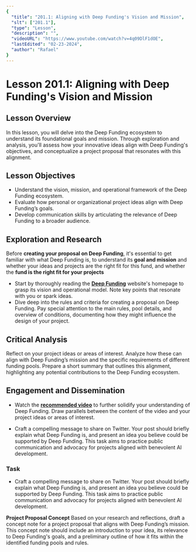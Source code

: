 ```yaml
---
{
  "title": "201.1: Aligning with Deep Funding's Vision and Mission",
  "slt": ["201.1"],
  "type": "Lesson",
  "description": "",
  "videoURL": "https://www.youtube.com/watch?v=4q09DlF1dOE",
  "lastEdited": "02-23-2024",
  "author": "Rafael"
}
---
```


# Lesson 201.1: Aligning with Deep Funding's Vision and Mission

## Lesson Overview

In this lesson, you will delve into the Deep Funding ecosystem to understand its foundational goals and mission. Through exploration and analysis, you'll assess how your innovative ideas align with Deep Funding's objectives, and conceptualize a project proposal that resonates with this alignment.

## Lesson Objectives

- Understand the vision, mission, and operational framework of the Deep Funding ecosystem.
- Evaluate how personal or organizational project ideas align with Deep Funding’s goals.
- Develop communication skills by articulating the relevance of Deep Funding to a broader audience.

## Exploration and Research

Before **creating your proposal on Deep Funding**, it's essential to get familiar with what Deep Funding is, to understand its **goal and mission** and whether your ideas and projects are the right fit for this fund, and whether the **fund is the right fit for your projects**

- Start by thoroughly reading the **[Deep Funding](https://deepfunding.ai/)** website's homepage to grasp its vision and operational model. Note key points that resonate with you or spark ideas.
- Dive deep into the rules and criteria for creating a proposal on Deep Funding. Pay special attention to the main rules, pool details, and overview of conditions, documenting how they might influence the design of your project.

## Critical Analysis

Reflect on your project ideas or areas of interest. Analyze how these can align with Deep Funding’s mission and the specific requirements of different funding pools. Prepare a short summary that outlines this alignment, highlighting any potential contributions to the Deep Funding ecosystem.

## Engagement and Dissemination

- Watch the **[recommended video](https://www.youtube.com/watch?v=4q09DlF1dOE)** to further solidify your understanding of Deep Funding. Draw parallels between the content of the video and your project ideas or areas of interest.

- Craft a compelling message to share on Twitter. Your post should briefly explain what Deep Funding is, and present an idea you believe could be supported by Deep Funding. This task aims to practice public communication and advocacy for projects aligned with benevolent AI development.

### Task

- Craft a compelling message to share on Twitter. Your post should briefly explain what Deep Funding is, and present an idea you believe could be supported by Deep Funding. This task aims to practice public communication and advocacy for projects aligned with benevolent AI development.

**Project Proposal Concept**
Based on your research and reflections, draft a concept note for a project proposal that aligns with Deep Funding’s mission. This concept note should include an introduction to your idea, its relevance to Deep Funding's goals, and a preliminary outline of how it fits within the identified funding pools and rules.
